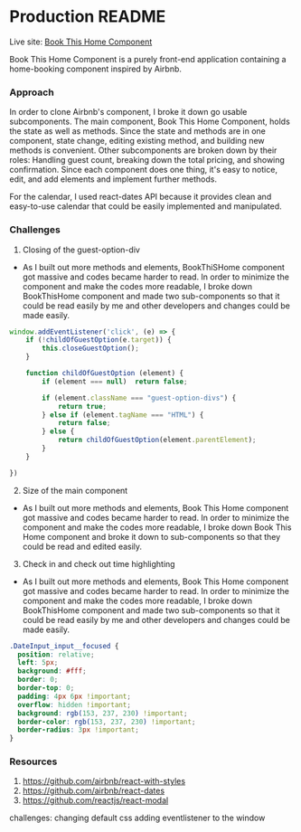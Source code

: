 # Production README

Live site: [Book This Home Component](https://joshuachoi0508.github.io/book-this-home)

Book This Home Component is a purely front-end application containing a home-booking component inspired by Airbnb.  

### Approach
In order to clone Airbnb's component, I broke it down go usable subcomponents. The main component, Book This Home Component, holds the state as well as methods. Since the state and methods are in one component, state change, editing existing method, and building new methods is convenient. Other subcomponents are broken down by their roles: Handling guest count, breaking down the total pricing, and showing confirmation. Since each component does one thing, it's easy to notice, edit, and add elements and implement further methods.

For the calendar, I used react-dates API because it provides clean and easy-to-use calendar that could be easily implemented and manipulated.

### Challenges
1. Closing of the guest-option-div

  -   As I built out more methods and elements, BookThiSHome component got massive and codes became harder to read. In order to minimize the component and make the codes more readable, I broke down BookThisHome component and made two sub-components so that it could be read easily by me and other developers and changes could be made easily.


 ```javascript
 window.addEventListener('click', (e) => {
     if (!childOfGuestOption(e.target)) {
         this.closeGuestOption();
     }

     function childOfGuestOption (element) {
         if (element === null)  return false;

         if (element.className === "guest-option-divs") {
             return true;
         } else if (element.tagName === "HTML") {
             return false;
         } else {
             return childOfGuestOption(element.parentElement);
         }
     }

 })
```

2. Size of the main component

  - As I built out more methods and elements, Book This Home component got massive and codes became harder to read. In order to minimize the component and make the codes more readable, I broke down Book This Home component and broke it down to sub-components so that they could be read and edited easily.

3. Check in and check out time highlighting

  -   As I built out more methods and elements, Book This Home component got massive and codes became harder to read. In order to minimize the component and make the codes more readable, I broke down BookThisHome component and made two sub-components so that it could be read easily by me and other developers and changes could be made easily.

  ```css
  .DateInput_input__focused {
    position: relative;
    left: 5px;
    background: #fff;
    border: 0;
    border-top: 0;
    padding: 4px 6px !important;
    overflow: hidden !important;
    background: rgb(153, 237, 230) !important;
    border-color: rgb(153, 237, 230) !important;
    border-radius: 3px !important;
  }
  ```

### Resources
1. https://github.com/airbnb/react-with-styles
2. https://github.com/airbnb/react-dates
3. https://github.com/reactjs/react-modal

challenges: changing default css
adding eventlistener to the window
